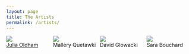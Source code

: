 ```yaml
---
layout: page
title: The Artists
permalink: /artists/
---
```

<style>
 .grid {
  display: flex;
 }
.col-1-2 {
  flex: 1;
}
.cole-1-2:last-child {
  margin-left: 20px;
}
</style>

<div class="grid">
    <div class="col-1-2">
       <div class="content">
           <img src="https://fluxnetart.github.io/images/Julia.jpg">
           	<figcaption><a href="https://fluxnetart.github.io/Julia"">Julia Oldham</a></figcaption>
       </div>
    </div>
    <div class="col-1-2">
       <div class="content">
          <img src="https://fluxnetart.github.io/images/Mallery.png">
          <figcaption>Mallery Quetawki</figcaption>
       </div>
    </div>
    <div class="col-1-2">
       <div class="content">
          <img src="https://fluxnetart.github.io/images/Dave.jpg">
          <figcaption>David Glowacki</figcaption>
       </div>
    </div>
    <div class="col-1-2">
       <div class="content">
          <img src="https://fluxnetart.github.io/images/Sara.jpg">
          <figcaption>Sara Bouchard</figcaption>
       </div>
    </div>
</div>
